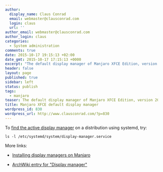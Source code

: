 ```yaml
---
author:
  display_name: Claus Conrad
  email: webmaster@clausconrad.com
  login: claus
  url: ''
author_email: webmaster@clausconrad.com
author_login: claus
categories:
  - System administration
comments: true
date: 2015-10-17 19:15:13 +02:00
date_gmt: 2015-10-17 17:15:13 +0000
excerpt: "The default display manager of Manjaro XFCE Edition, version 2015.09, is <a href=\"https://wiki.manjaro.org/index.php/Install_Display_Managers#LightDM\">LightDM</a>.\r\n"
header: false
layout: page
published: true
sidebar: left
status: publish
tags:
  - manjaro
teaser: The default display manager of Manjaro XFCE Edition, version 2015.09, is <a href="https://wiki.manjaro.org/index.php/Install_Display_Managers#LightDM">LightDM</a>.
title: Manjaro XFCE default display manager
wordpress_id: 830
wordpress_url: http://www.clausconrad.com/?p=830
---
```

To [find the active display
manager](https://wiki.archlinux.org/index.php/Display_manager#Loading_the_display_manager) on a distribution using systemd, try:

```shell
ls -l /etc/systemd/system/display-manager.service
```

More links:

* [Installing display managers on Manjaro](https://wiki.manjaro.org/index.php/Install_Display_Managers)

* [ArchWiki entry for "Display manager"](https://wiki.archlinux.org/index.php/Display_manager)
